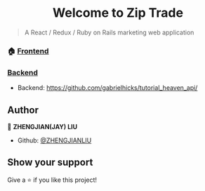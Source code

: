 <h1 align="center" color="skyblue">Welcome to Zip Trade</h1>


> A React / Redux / Ruby on Rails marketing web application

### 🏠 [Frontend](https://ziptrade.netlify.app/)
### [Backend](https://github.com/zhengjianliu/ziptrade-backend)

-   Backend: https://github.com/gabrielhicks/tutorial_heaven_api/

## Author

👤 **ZHENGJIAN(JAY) LIU**

-   Github: [@ZHENGJIANLIU](https://github.com/zhengjianliu)

## Show your support

Give a ⭐️ if you like this project!
